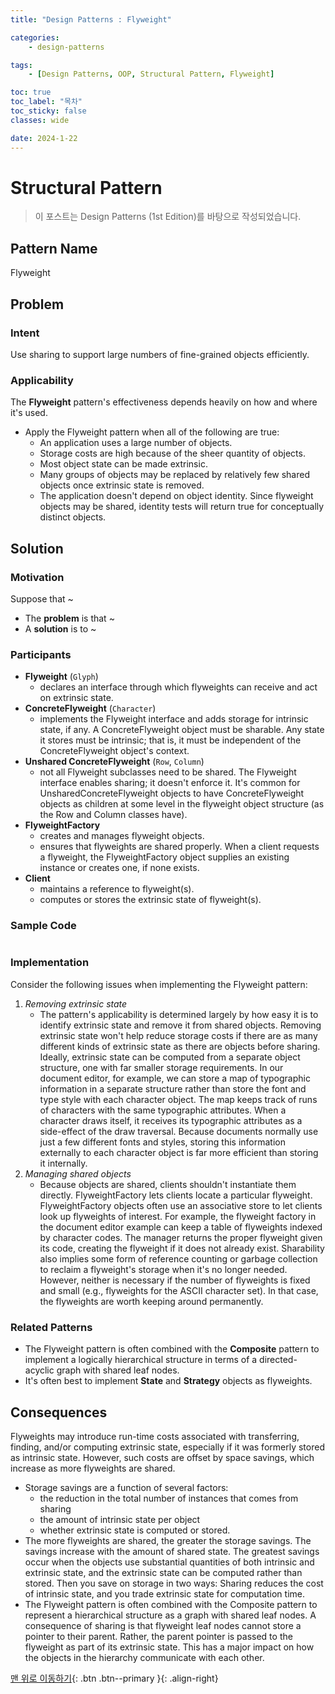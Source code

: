 ```yaml
---
title: "Design Patterns : Flyweight"

categories:
    - design-patterns

tags:
    - [Design Patterns, OOP, Structural Pattern, Flyweight]

toc: true
toc_label: "목차"
toc_sticky: false
classes: wide

date: 2024-1-22
---
```


# Structural Pattern

> 이 포스트는 Design Patterns (1st Edition)를 바탕으로 작성되었습니다.

## Pattern Name
Flyweight


## Problem

### Intent
Use sharing to support large numbers of fine-grained objects efficiently.

### Applicability
The **Flyweight** pattern's effectiveness depends heavily on how and where it's used.
- Apply the Flyweight pattern when all of the following are true:
    * An application uses a large number of objects.
    * Storage costs are high because of the sheer quantity of objects.
    * Most object state can be made extrinsic.
    * Many groups of objects may be replaced by relatively few shared objects once extrinsic state is removed.
    * The application doesn't depend on object identity. Since flyweight objects may be shared, identity tests will return true for conceptually distinct objects.


## Solution

### Motivation
Suppose that ~
- The **problem** is that ~
- A **solution** is to ~

### Participants
- **Flyweight** (`Glyph`)
    * declares an interface through which flyweights can receive and act on extrinsic state.
- **ConcreteFlyweight** (`Character`)
    * implements the Flyweight interface and adds storage for intrinsic state, if any. A ConcreteFlyweight object must be sharable. Any state it stores must be intrinsic; that is, it must be independent of the ConcreteFlyweight object's context.
- **Unshared ConcreteFlyweight** (`Row`, `Column`)
    * not all Flyweight subclasses need to be shared. The Flyweight interface enables sharing; it doesn't enforce it. It's common for UnsharedConcreteFlyweight objects to have ConcreteFlyweight objects as children at some level in the flyweight object structure (as the Row and Column classes have).
- **FlyweightFactory**
    * creates and manages flyweight objects.
    * ensures that flyweights are shared properly. When a client requests a flyweight, the FlyweightFactory object supplies an existing instance or creates one, if none exists.
- **Client**
    * maintains a reference to flyweight(s).
    * computes or stores the extrinsic state of flyweight(s).

### Sample Code
```c++

```

### Implementation
Consider the following issues when implementing the Flyweight pattern:
1. *Removing extrinsic state*
    * The pattern's applicability is determined largely by how easy it is to identify extrinsic state and remove it from shared objects. Removing extrinsic state won't help reduce storage costs if there are as many different kinds of extrinsic state as there are objects before sharing. Ideally, extrinsic state can be computed from a separate object structure, one with far smaller storage requirements.
In our document editor, for example, we can store a map of typographic information in a separate structure rather than store the font and type style with each character object. The map keeps track of runs of characters with the same typographic attributes. When a character draws itself, it receives its typographic attributes as a side-effect of the draw traversal. Because documents normally use just a few different fonts and styles, storing this information externally to each character object is far more efficient than storing it internally.
2. *Managing shared objects*
    * Because objects are shared, clients shouldn't instantiate them directly. FlyweightFactory lets clients locate a particular flyweight.
FlyweightFactory objects often use an associative store to let clients look up flyweights of interest. For example, the flyweight factory in the document editor example can keep a table of flyweights indexed by character codes. The manager returns the proper flyweight given its code, creating the flyweight if it does not already exist.
Sharability also implies some form of reference counting or garbage collection to reclaim a flyweight's storage when it's no longer needed. However, neither is necessary if the number of flyweights is fixed and small (e.g., flyweights for the ASCII character set). In that case, the flyweights are worth keeping around permanently.

### Related Patterns
- The Flyweight pattern is often combined with the **Composite** pattern to implement a logically hierarchical structure in terms of a directed-acyclic graph with shared leaf nodes.
- It's often best to implement **State** and **Strategy** objects as flyweights.


## Consequences
Flyweights may introduce run-time costs associated with transferring, finding, and/or computing extrinsic state, especially if it was formerly stored as intrinsic state. However, such costs are offset by space savings, which increase as more flyweights are shared.
- Storage savings are a function of several factors:
    * the reduction in the total number of instances that comes from sharing
    * the amount of intrinsic state per object
    * whether extrinsic state is computed or stored.
- The more flyweights are shared, the greater the storage savings. The savings increase with the amount of shared state. The greatest savings occur when the objects use substantial quantities of both intrinsic and extrinsic state, and the extrinsic state can be computed rather than stored. Then you save on storage in two ways: Sharing reduces the cost of intrinsic state, and you trade extrinsic state for computation time.
- The Flyweight pattern is often combined with the Composite pattern to represent a hierarchical structure as a graph with shared leaf nodes. A consequence of sharing is that flyweight leaf nodes cannot store a pointer to their parent. Rather, the parent pointer is passed to the flyweight as part of its extrinsic state. This has a major impact on how the objects in the hierarchy communicate with each other.

[맨 위로 이동하기](#){: .btn .btn--primary }{: .align-right}
